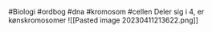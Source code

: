 #Biologi #ordbog #dna #kromosom #cellen 
Deler sig i 4, er kønskromosomer
![[Pasted image 20230411213622.png]]